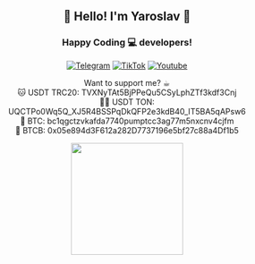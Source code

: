 <h2 align="center">👋 Hello! I'm Yaroslav 🦝</h2>
<h3 align="center"> Happy Coding 💻 developers!</h3>
<p align="center">
    <a href="https://t.me/dreamcode_yp"><img alt="Telegram" title="Telegram" src="https://img.shields.io/badge/Telegram-2CA5E0?style=for-the-badge&logo=telegram&logoColor=white"/></a>
    <a href="https://www.tiktok.com/@dreamcodestudio?_t=8oqGYxIYtjL&_r=1"><img alt="TikTok" title="Telegram" src="https://img.shields.io/badge/Tiktok-black?style=for-the-badge&logo=tiktok&logoColor=white"/></a>
    <a href="https://www.youtube.com/@dreamcodestudio"><img alt="Youtube" title="Youtube" src="https://img.shields.io/badge/YouTube-red?style=for-the-badge&logo=youtube&logoColor=white"/></a>
</p>
<p align="center">
Want to support me? ☕︎<br>
🐱 USDT TRC20: TVXNyTAt5BjPPeQu5CSyLphZTf3kdf3Cnj<br>
🐻‍❄️ USDT TON:  UQCTPo0Wq5Q_XJ5R4BSSPqDkQFP2e3kdB40_IT5BA5qAPsw6<br>
🐰 BTC: bc1qgctzvkafda7740pumptcc3ag77m5nxcnv4cjfm<br>
🦊 BTCB: 0x05e894d3F612a282D7737196e5bf27c88a4Df1b5
</p>
<p align="center" width="100%">
<img height=200 src="https://github-readme-stats.vercel.app/api?username=dreamcodestudio&show_icons=true&rank_icon=github&theme=nord&hide_title=true" />
</p>
